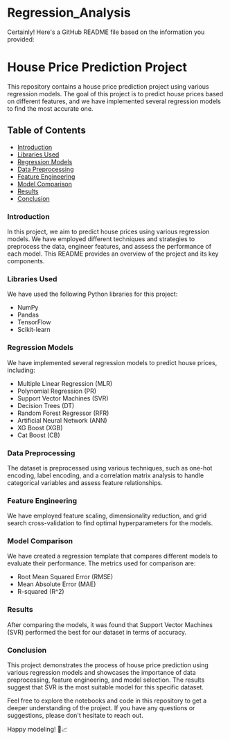 # Regression_Analysis

Certainly! Here's a GitHub README file based on the information you provided:

# House Price Prediction Project

This repository contains a house price prediction project using various regression models. The goal of this project is to predict house prices based on different features, and we have implemented several regression models to find the most accurate one.

## Table of Contents
- [Introduction](#introduction)
- [Libraries Used](#libraries-used)
- [Regression Models](#regression-models)
- [Data Preprocessing](#data-preprocessing)
- [Feature Engineering](#feature-engineering)
- [Model Comparison](#model-comparison)
- [Results](#results)
- [Conclusion](#conclusion)

### Introduction

In this project, we aim to predict house prices using various regression models. We have employed different techniques and strategies to preprocess the data, engineer features, and assess the performance of each model. This README provides an overview of the project and its key components.

### Libraries Used

We have used the following Python libraries for this project:

- NumPy
- Pandas
- TensorFlow
- Scikit-learn

### Regression Models

We have implemented several regression models to predict house prices, including:

- Multiple Linear Regression (MLR)
- Polynomial Regression (PR)
- Support Vector Machines (SVR)
- Decision Trees (DT)
- Random Forest Regressor (RFR)
- Artificial Neural Network (ANN)
- XG Boost (XGB)
- Cat Boost (CB)

### Data Preprocessing

The dataset is preprocessed using various techniques, such as one-hot encoding, label encoding, and a correlation matrix analysis to handle categorical variables and assess feature relationships.

### Feature Engineering

We have employed feature scaling, dimensionality reduction, and grid search cross-validation to find optimal hyperparameters for the models.

### Model Comparison

We have created a regression template that compares different models to evaluate their performance. The metrics used for comparison are:

- Root Mean Squared Error (RMSE)
- Mean Absolute Error (MAE)
- R-squared (R^2)

### Results

After comparing the models, it was found that Support Vector Machines (SVR) performed the best for our dataset in terms of accuracy.

### Conclusion

This project demonstrates the process of house price prediction using various regression models and showcases the importance of data preprocessing, feature engineering, and model selection. The results suggest that SVR is the most suitable model for this specific dataset.

Feel free to explore the notebooks and code in this repository to get a deeper understanding of the project. If you have any questions or suggestions, please don't hesitate to reach out.

Happy modeling! 🏡📈
